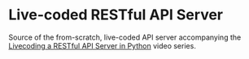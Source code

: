 # Live-coded RESTful API Server

Source of the from-scratch, live-coded API server
accompanying the <a
href="https://powerfulpython.com/store/restful-api-server/">Livecoding a RESTful API
Server in Python</a> video series.
